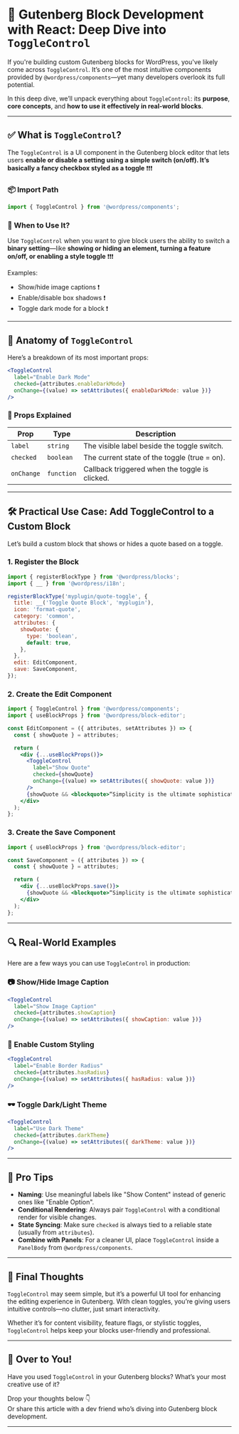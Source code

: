 # 🔄 Gutenberg Block Development with React: Deep Dive into `ToggleControl`

If you're building custom Gutenberg blocks for WordPress, you've likely come across `ToggleControl`. It’s one of the most intuitive components provided by `@wordpress/components`—yet many developers overlook its full potential.

In this deep dive, we’ll unpack everything about `ToggleControl`: its **purpose**, **core concepts**, and **how to use it effectively in real-world blocks**.

---

## ✅ What is `ToggleControl`?

The `ToggleControl` is a UI component in the Gutenberg block editor that lets users **enable or disable a setting using a simple switch (on/off). It’s basically a fancy checkbox styled as a toggle** ❗️❗️❗️

### 📦 Import Path

```js
import { ToggleControl } from '@wordpress/components';
```

### 🧠 When to Use It?

Use `ToggleControl` when you want to give block users the ability to switch a **binary setting**—like **showing or hiding an element, turning a feature on/off, or enabling a style toggle** ❗️❗️❗️

Examples:
- Show/hide image captions ❗️
- Enable/disable box shadows ❗️
- Toggle dark mode for a block ❗️

---

## 🧩 Anatomy of `ToggleControl`

Here’s a breakdown of its most important props:

```jsx
<ToggleControl
  label="Enable Dark Mode"
  checked={attributes.enableDarkMode}
  onChange={(value) => setAttributes({ enableDarkMode: value })}
/>
```

### 🧷 Props Explained

| Prop         | Type       | Description |
|--------------|------------|-------------|
| `label`      | `string`   | The visible label beside the toggle switch. |
| `checked`    | `boolean`  | The current state of the toggle (true = on). |
| `onChange`   | `function` | Callback triggered when the toggle is clicked. |

---

## 🛠️ Practical Use Case: Add ToggleControl to a Custom Block

Let’s build a custom block that shows or hides a quote based on a toggle.

### 1. Register the Block

```js
import { registerBlockType } from '@wordpress/blocks';
import { __ } from '@wordpress/i18n';

registerBlockType('myplugin/quote-toggle', {
  title: __('Toggle Quote Block', 'myplugin'),
  icon: 'format-quote',
  category: 'common',
  attributes: {
    showQuote: {
      type: 'boolean',
      default: true,
    },
  },
  edit: EditComponent,
  save: SaveComponent,
});
```

### 2. Create the Edit Component

```jsx
import { ToggleControl } from '@wordpress/components';
import { useBlockProps } from '@wordpress/block-editor';

const EditComponent = ({ attributes, setAttributes }) => {
  const { showQuote } = attributes;

  return (
    <div {...useBlockProps()}>
      <ToggleControl
        label="Show Quote"
        checked={showQuote}
        onChange={(value) => setAttributes({ showQuote: value })}
      />
      {showQuote && <blockquote>“Simplicity is the ultimate sophistication.”</blockquote>}
    </div>
  );
};
```

### 3. Create the Save Component

```jsx
import { useBlockProps } from '@wordpress/block-editor';

const SaveComponent = ({ attributes }) => {
  const { showQuote } = attributes;

  return (
    <div {...useBlockProps.save()}>
      {showQuote && <blockquote>“Simplicity is the ultimate sophistication.”</blockquote>}
    </div>
  );
};
```

---

## 🔍 Real-World Examples

Here are a few ways you can use `ToggleControl` in production:

### 📷 Show/Hide Image Caption

```jsx
<ToggleControl
  label="Show Image Caption"
  checked={attributes.showCaption}
  onChange={(value) => setAttributes({ showCaption: value })}
/>
```

### 🎨 Enable Custom Styling

```jsx
<ToggleControl
  label="Enable Border Radius"
  checked={attributes.hasRadius}
  onChange={(value) => setAttributes({ hasRadius: value })}
/>
```

### 🕶️ Toggle Dark/Light Theme

```jsx
<ToggleControl
  label="Use Dark Theme"
  checked={attributes.darkTheme}
  onChange={(value) => setAttributes({ darkTheme: value })}
/>
```

---

## 🧠 Pro Tips

- **Naming**: Use meaningful labels like "Show Content" instead of generic ones like "Enable Option".
- **Conditional Rendering**: Always pair `ToggleControl` with a conditional render for visible changes.
- **State Syncing**: Make sure `checked` is always tied to a reliable state (usually from `attributes`).
- **Combine with Panels**: For a cleaner UI, place `ToggleControl` inside a `PanelBody` from `@wordpress/components`.

---

## 🚀 Final Thoughts

`ToggleControl` may seem simple, but it’s a powerful UI tool for enhancing the editing experience in Gutenberg. With clean toggles, you’re giving users intuitive controls—no clutter, just smart interactivity.

Whether it’s for content visibility, feature flags, or stylistic toggles, `ToggleControl` helps keep your blocks user-friendly and professional.

---

## 💬 Over to You!

Have you used `ToggleControl` in your Gutenberg blocks? What’s your most creative use of it?

Drop your thoughts below 👇  
Or share this article with a dev friend who’s diving into Gutenberg block development.

---

